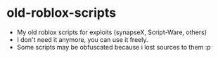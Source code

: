 # old-roblox-scripts
- My old roblox scripts for exploits (synapseX, Script-Ware, others)
- I don't need it anymore, you can use it freely.
- Some scripts may be obfuscated because i lost sources to them :p
